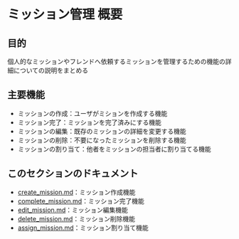 # ミッション管理 概要

## 目的
個人的なミッションやフレンドへ依頼するミッションを管理するための機能の詳細についての説明をまとめる

## 主要機能
- ミッションの作成：ユーザがミションを作成する機能
- ミッション完了：ミッションを完了済みにする機能
- ミッションの編集：既存のミッションの詳細を変更する機能
- ミッションの削除：不要になったミッションを削除する機能
- ミッションの割り当て：他者をミッションの担当者に割り当てる機能

## このセクションのドキュメント
- [create_mission.md](create_mission.md)：ミッション作成機能
- [complete_mission.md](complete_mission)：ミッション完了機能
- [edit_mission.md](edit_mission.md)：ミッション編集機能
- [delete_mission.md](delete_mission.md)：ミッション削除機能
- [assign_mission.md](assign_mission.md)：ミッション割り当て機能
